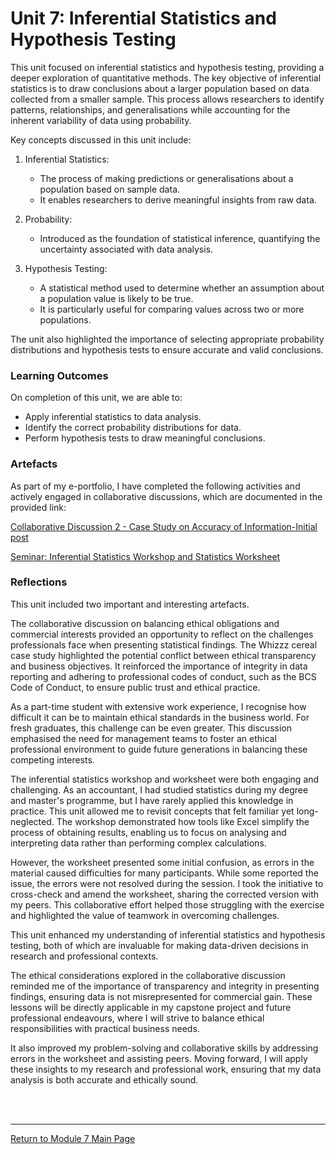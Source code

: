 # Unit 7: Inferential Statistics and Hypothesis Testing

This unit focused on inferential statistics and hypothesis testing, providing a deeper exploration of quantitative methods. The key objective of inferential statistics is to draw conclusions about a larger population based on data collected from a smaller sample. This process allows researchers to identify patterns, relationships, and generalisations while accounting for the inherent variability of data using probability.

Key concepts discussed in this unit include:

1. Inferential Statistics:
    - The process of making predictions or generalisations about a population based on sample data.
    - It enables researchers to derive meaningful insights from raw data.

2. Probability:
    - Introduced as the foundation of statistical inference, quantifying the uncertainty associated with data analysis.

3. Hypothesis Testing:
    - A statistical method used to determine whether an assumption about a population value is likely to be true.
    - It is particularly useful for comparing values across two or more populations.

The unit also highlighted the importance of selecting appropriate probability distributions and hypothesis tests to ensure accurate and valid conclusions.

### Learning Outcomes
On completion of this unit, we are able to:
 - Apply inferential statistics to data analysis.
 - Identify the correct probability distributions for data.
 - Perform hypothesis tests to draw meaningful conclusions.

### Artefacts 
As part of my e-portfolio, I have completed the following activities and actively engaged in collaborative discussions, which are documented in the provided link:

[Collaborative Discussion 2 - Case Study on Accuracy of Information-Initial post](RMPP_Unit07_Initial.pdf)

[Seminar: Inferential Statistics Workshop and Statistics Worksheet](RMPP_Unit07_Activity.md)


### Reflections
This unit included two important and interesting artefacts.

The collaborative discussion on balancing ethical obligations and commercial interests provided an opportunity to reflect on the challenges professionals face when presenting statistical findings. The Whizzz cereal case study highlighted the potential conflict between ethical transparency and business objectives. It reinforced the importance of integrity in data reporting and adhering to professional codes of conduct, such as the BCS Code of Conduct, to ensure public trust and ethical practice.

As a part-time student with extensive work experience, I recognise how difficult it can be to maintain ethical standards in the business world. For fresh graduates, this challenge can be even greater. This discussion emphasised the need for management teams to foster an ethical professional environment to guide future generations in balancing these competing interests.

The inferential statistics workshop and worksheet were both engaging and challenging. As an accountant, I had studied statistics during my degree and master's programme, but I have rarely applied this knowledge in practice. This unit allowed me to revisit concepts that felt familiar yet long-neglected. The workshop demonstrated how tools like Excel simplify the process of obtaining results, enabling us to focus on analysing and interpreting data rather than performing complex calculations.

However, the worksheet presented some initial confusion, as errors in the material caused difficulties for many participants. While some reported the issue, the errors were not resolved during the session. I took the initiative to cross-check and amend the worksheet, sharing the corrected version with my peers. This collaborative effort helped those struggling with the exercise and highlighted the value of teamwork in overcoming challenges.

This unit enhanced my understanding of inferential statistics and hypothesis testing, both of which are invaluable for making data-driven decisions in research and professional contexts.

The ethical considerations explored in the collaborative discussion reminded me of the importance of transparency and integrity in presenting findings, ensuring data is not misrepresented for commercial gain. These lessons will be directly applicable in my capstone project and future professional endeavours, where I will strive to balance ethical responsibilities with practical business needs.

It also improved my problem-solving and collaborative skills by addressing errors in the worksheet and assisting peers. Moving forward, I will apply these insights to my research and professional work, ensuring that my data analysis is both accurate and ethically sound.

<br><br>

--- 

[Return to Module 7 Main Page](RMPP_main.md)
